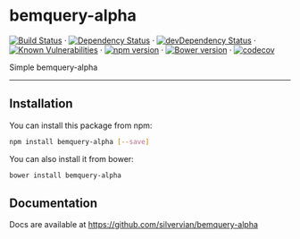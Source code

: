 # bemquery-alpha

[![Build Status](https://travis-ci.org/silvervian/bemquery-alpha.svg?branch=master)](https://travis-ci.org/silvervian/bemquery-alpha) · [![Dependency Status](https://david-dm.org/silvervian/bemquery-alpha.svg)](https://david-dm.org/silvervian/bemquery-alpha) · [![devDependency Status](https://david-dm.org/silvervian/bemquery-alpha/dev-status.svg)](https://david-dm.org/silvervian/bemquery-alpha?type=dev) · [![Known Vulnerabilities](https://snyk.io/test/github/silvervian/bemquery-alpha/badge.svg)](https://snyk.io/test/github/silvervian/bemquery-alpha) · [![npm version](https://badge.fury.io/js/bemquery-alpha.svg)](https://badge.fury.io/js/bemquery-alpha) · [![Bower version](https://badge.fury.io/bo/bemquery-alpha.svg)](https://badge.fury.io/bo/bemquery-alpha) · [![codecov](https://codecov.io/gh/silvervian/bemquery-alpha/branch/master/graph/badge.svg)](https://codecov.io/gh/silvervian/bemquery-alpha)

Simple bemquery-alpha

---

## Installation

You can install this package from npm:
```bash
npm install bemquery-alpha [--save]
```

You can also install it from bower:
```bash
bower install bemquery-alpha
```

## Documentation

Docs are available at https://github.com/silvervian/bemquery-alpha
